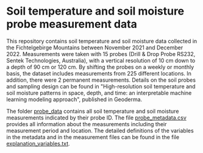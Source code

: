 # Soil temperature and soil moisture probe measurement data
This repository contains soil temperature and soil moisture data collected in the Fichtelgebirge Mountains between November 2021 and December 2022. Measurements were taken with 15 probes (Drill & Drop Probe RS232, Sentek Technologies, Australia), with a vertical resolution of 10 cm down to a depth of 90 cm or 120 cm. By shifting the probes on a weekly or monthly basis, the dataset includes measurements from 225 different locations. In addition, there were 2 permanent measurements.
Details on the soil probes and sampling design can be found in "High-resolution soil temperature and soil moisture patterns in space, depth, and time: an interpretable machine learning modeling approach", published in Geoderma.

The folder [probe_data](probe_data) contains all soil temperature and soil moisture measurements indicated by their probe ID. The file [probe_metadata.csv](probe_metadata.csv) provides all information about the measurements including their measurement period and location. The detailed definitions of the variables in the metadata and in the measurement files can be found in the file [explanation_variables.txt](explanation_variables.txt).

